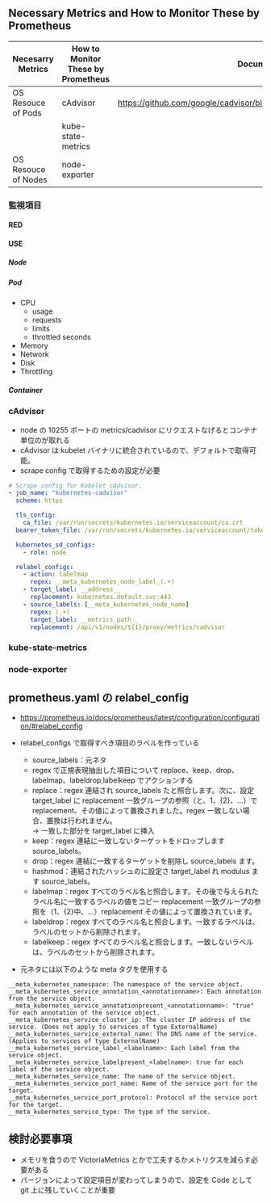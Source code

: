 ## Necessary Metrics and How to Monitor These by Prometheus

| Necesarry Metrics   | How to Monitor These by Prometheus | Document Link                                                             |
| ------------------- | ---------------------------------- | ------------------------------------------------------------------------- |
| OS Resouce of Pods  | cAdvisor                           | https://github.com/google/cadvisor/blob/master/docs/storage/prometheus.md |
|                     | kube-state-metrics                 |                                                                           |
| OS Resouce of Nodes | node-exporter                      |                                                                           |

### 監視項目

#### RED

#### USE

##### Node

##### Pod

- CPU
  - usage
  - requests
  - limits
  - throttled seconds
- Memory
- Network
- Disk
- Throttling

##### Container

### cAdvisor

- node の 10255 ポートの metrics/cadvisor にリクエストなげるとコンテナ単位のが取れる
- cAdvisor は kubelet バイナリに統合されているので、デフォルトで取得可能。
- scrape config で取得するための設定が必要

```yaml
# Scrape config for Kubelet cAdvisor.
- job_name: "kubernetes-cadvisor"
  scheme: https

  tls_config:
    ca_file: /var/run/secrets/kubernetes.io/serviceaccount/ca.crt
  bearer_token_file: /var/run/secrets/kubernetes.io/serviceaccount/token

  kubernetes_sd_configs:
    - role: node

  relabel_configs:
    - action: labelmap
      regex: __meta_kubernetes_node_label_(.+)
    - target_label: __address__
      replacement: kubernetes.default.svc:443
    - source_labels: [__meta_kubernetes_node_name]
      regex: (.+)
      target_label: __metrics_path__
      replacement: /api/v1/nodes/${1}/proxy/metrics/cadvisor
```

### kube-state-metrics

### node-exporter

## prometheus.yaml の relabel_config

- https://prometheus.io/docs/prometheus/latest/configuration/configuration/#relabel_config
- relabel_configs で取得すべき項目のラベルを作っている

  - source_labels：元ネタ
  - regex で正規表現抽出した項目について replace、keep、drop、labelmap、labeldrop,labelkeep でアクションする
  - replace：regex 連結され source_labels たと照合します。次に、設定 target_label に replacement 一致グループの参照（と、${1}、${2}、...）で replacement、その値によって置換されました。regex 一致しない場合、置換は行われません。  
    → 一致した部分を target_label に挿入
  - keep：regex 連結に一致しないターゲットをドロップします source_labels。
  - drop：regex 連結に一致するターゲットを削除し source_labels ます。
  - hashmod：連結されたハッシュのに設定さ target_label れ modulus ます source_labels。
  - labelmap：regex すべてのラベル名と照合します。その後で与えられたラベル名に一致するラベルの値をコピー replacement 一致グループの参照を（${1}、${2}中、...）replacement その値によって置換されています。
  - labeldrop：regex すべてのラベル名と照合します。一致するラベルは、ラベルのセットから削除されます。
  - labelkeep：regex すべてのラベル名と照合します。一致しないラベルは、ラベルのセットから削除されます。

- 元ネタには以下のような meta タグを使用する

```
__meta_kubernetes_namespace: The namespace of the service object.
__meta_kubernetes_service_annotation_<annotationname>: Each annotation from the service object.
__meta_kubernetes_service_annotationpresent_<annotationname>: "true" for each annotation of the service object.
__meta_kubernetes_service_cluster_ip: The cluster IP address of the service. (Does not apply to services of type ExternalName)
__meta_kubernetes_service_external_name: The DNS name of the service. (Applies to services of type ExternalName)
__meta_kubernetes_service_label_<labelname>: Each label from the service object.
__meta_kubernetes_service_labelpresent_<labelname>: true for each label of the service object.
__meta_kubernetes_service_name: The name of the service object.
__meta_kubernetes_service_port_name: Name of the service port for the target.
__meta_kubernetes_service_port_protocol: Protocol of the service port for the target.
__meta_kubernetes_service_type: The type of the service.
```

## 検討必要事項

- メモリを食うので VictoriaMetrics とかで工夫するかメトリクスを減らす必要がある
- バージョンによって設定項目が変わってしまうので、設定を Code として git 上に残していくことが重要
